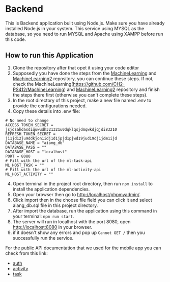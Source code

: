 # Backend

This is Backend application built using Node.js. Make sure you have already installed Node.js in your system.
This service using MYSQL as the database, so you need to run MYSQL and Apache using XAMPP before run this code.

## How to run this Application
1. Clone the repository after that opet it using your code editor
2. Supposedly you have done the steps from the [MachineLearning](https://github.com/CH2-PS412/MachineLearning) and [MachineLearning2](https://github.com/CH2-PS412/MachineLearning2) repository, you can continue these steps. If not, check the MachineLearning(https://github.com/CH2-PS412/MachineLearning) and [MachineLearning2](https://github.com/CH2-PS412/MachineLearning2) repository and finish the steps there first (otherwise you can't complete these steps).
3. In the root directory of this project, make a new file named .env to provide the configurations needed.
4. Copy these details into .env file:
```
# No need to change
ACCESS_TOKEN_SECRET = jsjdsahdasdiquwudh321321u0dqklqsjdmqwkdjqjdi83210
REFRESH_TOKEN_SECRET = ji1jd12ju9ddkjon1idj1d1jpjd1pjwd19jud19dj1jdm1ijd
DATABASE_NAME = "aiang_db"
DATABASE_PASS = ""
DATABASE_HOST = "localhost"
PORT = 8080
# Fill with the url of the ml-task-api
ML_HOST_TASK = ""
# Fill with the url of the ml-activity-api
ML_HOST_ACTIVITY = ""
```
4. Open terminal in the project root directory, then run `npm install` to install the application dependencies.
5. Open your browser then go to [http://localhost/phpmyadmin/](http://localhost/phpmyadmin/).
6. Click import then in the choose file field you can click it and select aiang_db.sql file in this project directory.
7. After import the database, run the application using this command in your terminal: `npm run start`.
8. The server will run in localhost with the port 8080, open [http://localhost:8080](http://localhost:8080) in your browser.
9. if it doesn't show any errors and pop up `Cannot GET /` then you successfully run the service.

For the public API documentation that we used for the mobile app you can check from this link:
- [auth](https://github.com/daffaYuharshu/task-api)
- [activity](https://github.com/daffaYuharshu/activity-api)
- [task](https://github.com/daffaYuharshu/task-api)
